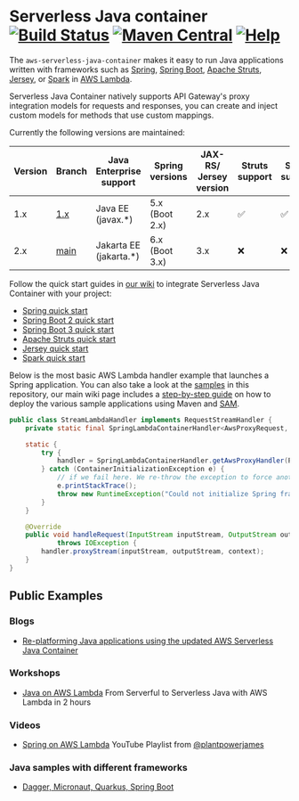 # Serverless Java container [![Build Status](https://github.com/aws/serverless-java-container/workflows/Continuous%20Integration/badge.svg)](https://github.com/aws/serverless-java-container/actions) [![Maven Central](https://maven-badges.herokuapp.com/maven-central/com.amazonaws.serverless/aws-serverless-java-container/badge.svg)](https://maven-badges.herokuapp.com/maven-central/com.amazonaws.serverless/aws-serverless-java-container) [![Help](http://img.shields.io/badge/help-gitter-E91E63.svg?style=flat-square)](https://gitter.im/aws/serverless-java-container)
The `aws-serverless-java-container` makes it easy to run Java applications written with frameworks such as [Spring](https://spring.io/), [Spring Boot](https://projects.spring.io/spring-boot/), [Apache Struts](http://struts.apache.org/), [Jersey](https://jersey.java.net/), or [Spark](http://sparkjava.com/) in [AWS Lambda](https://aws.amazon.com/lambda/).

Serverless Java Container natively supports API Gateway's proxy integration models for requests and responses, you can create and inject custom models for methods that use custom mappings.

Currently the following versions are maintained:

| Version | Branch | Java Enterprise support | Spring versions | JAX-RS/ Jersey version | Struts support | Spark support |
|---------|--------|-------------------------|-----------------|------------------------|----------------|---------------|
| 1.x                      | [1.x](https://github.com/aws/serverless-java-container/tree/1.x)    | Java EE (javax.*)       | 5.x (Boot 2.x)  | 2.x                    | :white_check_mark: | :white_check_mark: |
| 2.x     | [main](https://github.com/aws/serverless-java-container/tree/main)   | Jakarta EE (jakarta.*)  | 6.x (Boot 3.x)  | 3.x                    | :x:            | :x:           |

Follow the quick start guides in [our wiki](https://github.com/aws/serverless-java-container/wiki) to integrate Serverless Java Container with your project:
* [Spring quick start](https://github.com/aws/serverless-java-container/wiki/Quick-start---Spring)
* [Spring Boot 2 quick start](https://github.com/aws/serverless-java-container/wiki/Quick-start---Spring-Boot2)
* [Spring Boot 3 quick start](https://github.com/aws/serverless-java-container/wiki/Quick-start---Spring-Boot3)
* [Apache Struts quick start](https://github.com/aws/serverless-java-container/wiki/Quick-start---Struts)
* [Jersey quick start](https://github.com/aws/serverless-java-container/wiki/Quick-start---Jersey)
* [Spark quick start](https://github.com/aws/serverless-java-container/wiki/Quick-start---Spark)

Below is the most basic AWS Lambda handler example that launches a Spring application. You can also take a look at the [samples](https://github.com/aws/serverless-java-container/tree/master/samples) in this repository, our main wiki page includes a [step-by-step guide](https://github.com/aws/serverless-java-container/wiki#deploying-the-sample-applications) on how to deploy the various sample applications using Maven and [SAM](https://github.com/awslabs/serverless-application-model).

```java
public class StreamLambdaHandler implements RequestStreamHandler {
    private static final SpringLambdaContainerHandler<AwsProxyRequest, AwsProxyResponse> handler;

    static {
        try {
            handler = SpringLambdaContainerHandler.getAwsProxyHandler(PetStoreSpringAppConfig.class);
        } catch (ContainerInitializationException e) {
            // if we fail here. We re-throw the exception to force another cold start
            e.printStackTrace();
            throw new RuntimeException("Could not initialize Spring framework", e);
        }
    }

    @Override
    public void handleRequest(InputStream inputStream, OutputStream outputStream, Context context)
            throws IOException {
        handler.proxyStream(inputStream, outputStream, context);
    }
}
``` 

## Public Examples

### Blogs

- [Re-platforming Java applications using the updated AWS Serverless Java Container](https://aws.amazon.com/blogs/compute/re-platforming-java-applications-using-the-updated-aws-serverless-java-container/)

### Workshops

- [Java on AWS Lambda](https://catalog.workshops.aws/java-on-aws-lambda) From Serverful to Serverless Java with AWS Lambda in 2 hours

### Videos

- [Spring on AWS Lambda](https://www.youtube.com/watch?v=A1rYiHTy9Lg&list=PLCOG9xkUD90IDm9tcY-5nMK6X6g8SD-Sz) YouTube Playlist from [@plantpowerjames](https://twitter.com/plantpowerjames)

### Java samples with different frameworks 

- [Dagger, Micronaut, Quarkus, Spring Boot](https://github.com/aws-samples/serverless-java-frameworks-samples/)
